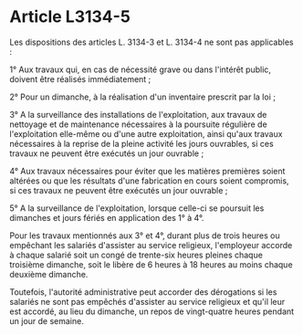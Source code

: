# Article L3134-5

Les dispositions des articles L. 3134-3 et L. 3134-4 ne sont pas applicables :

1° Aux travaux qui, en cas de nécessité grave ou dans l'intérêt public, doivent être réalisés immédiatement ;

2° Pour un dimanche, à la réalisation d'un inventaire prescrit par la loi ;

3° A la surveillance des installations de l'exploitation, aux travaux de nettoyage et de maintenance nécessaires à la poursuite régulière de l'exploitation elle-même ou d'une autre exploitation, ainsi qu'aux travaux nécessaires à la reprise de la pleine activité les jours ouvrables, si ces travaux ne peuvent être exécutés un jour ouvrable ;

4° Aux travaux nécessaires pour éviter que les matières premières soient altérées ou que les résultats d'une fabrication en cours soient compromis, si ces travaux ne peuvent être exécutés un jour ouvrable ;

5° A la surveillance de l'exploitation, lorsque celle-ci se poursuit les dimanches et jours fériés en application des 1° à 4°.

Pour les travaux mentionnés aux 3° et 4°, durant plus de trois heures ou empêchant les salariés d'assister au service religieux, l'employeur accorde à chaque salarié soit un congé de trente-six heures pleines chaque troisième dimanche, soit le libère de 6 heures à 18 heures au moins chaque deuxième dimanche.

Toutefois, l'autorité administrative peut accorder des dérogations si les salariés ne sont pas empêchés d'assister au service religieux et qu'il leur est accordé, au lieu du dimanche, un repos de vingt-quatre heures pendant un jour de semaine.
